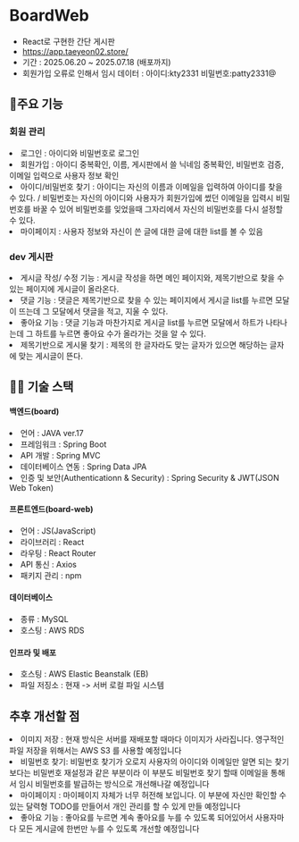 # BoardWeb
- React로 구현한 간단 게시판
- https://app.taeyeon02.store/
- 기간 : 2025.06.20 ~ 2025.07.18 (배포까지)
- 회원가입 오류로 인해서 임시 데이터 : 아이디:kty2331 비밀번호:patty2331@
## 📖주요 기능
<h3>회원 관리</h3>
<li>로그인 : 아이디와 비밀번호로 로그인</li>
<li>회원가입 : 아이디 중복확인, 이름, 게시판에서 쓸 닉네임 중복확인, 비밀번호 검증, 이메일 입력으로 사용자 정보 확인</li>
<li>아이디/비밀번호 찾기 : 아이디는 자신의 이름과 이메일을 입력하여 아이디를 찾을 수 있다. / 비밀번호는 자신의 아이디와 사용자가 회원가입에 썼던 이메일을 입력시 비밀번호를 바꿀 수 있어 비밀번호를 잊었을때 그자리에서 자신의 비밀번호를 다시 설정할 수 있다.</li>
<li>마이페이지 : 사용자 정보와 자신이 쓴 글에 대한 글에 대한 list를 볼 수 있음</li>

<h3>dev 게시판</h3>
<li>게시글 작성/ 수정 기능 : 게시글 작성을 하면 메인 페이지와, 제목기반으로 찾을 수 있는 페이지에 게시글이 올라온다.</li>
<li>댓글 기능 : 댓글은 제목기반으로 찾을 수 있는 페이지에서 게시글 list를 누르면 모달이 뜨는데 그 모달에서 댓글을 적고, 지울 수 있다.</li>
<li>좋아요 기능 : 댓글 기능과 마찬가지로 게시글 list를 누르면 모달에서 하트가 나타나는데 그 하트를 누르면 좋아요 수가 올라가는 것을 알 수 있다.</li>
<li>제목기반으로 게시물 찾기 : 제목의 한 글자라도 맞는 글자가 있으면 해당하는 글자에 맞는 게시글이 뜬다.</li>

## 👩‍💻 기술 스택
<h4>백엔드(board)</h4>
<li>언어 : JAVA ver.17</li>
<li>프레임워크 : Spring Boot</li>
<li>API 개발 : Spring MVC</li>
<li>데이터베이스 연동 : Spring Data JPA</li>
<li>인증 및 보안(Authenticationn & Security) : Spring Security & JWT(JSON Web Token)</li>

<h4>프론트엔드(board-web)</h4>
<li>언어 : JS(JavaScript)</li>
<li>라이브러리 : React</li>
<li>라우팅 : React Router</li>
<li>API 통신 : Axios</li>
<li>패키지 관리 : npm</li>

<h4>데이터베이스</h4>
<li>종류 : MySQL</li>
<li>호스팅 : AWS RDS</li>

<h4>인프라 및 배포</h4>
<li>호스팅 : AWS Elastic Beanstalk (EB)</li>
<li>파일 저징소 : 현재 -> 서버 로컬 파일 시스템</li>

## 추후 개선할 점
<li>이미지 저장 : 현재 방식은 서버를 재배포할 때마다 이미지가 사라집니다. 영구적인 파일 저장을 위해서는 AWS S3 를 사용할 예정입니다</li>
<li>비밀번호 찾기: 비밀번호 찾기가 오로지 사용자의 아이디와 이메일만 알면 되는 찾기보다는 비밀번호 재설정과 같은 부분이라 이 부분도 비밀번호 찾기 할때 이메일을 통해서 임시 비밀번호를 발급하는 방식으로 개선해나갈 예정입니다</li>
<li>마이페이지 : 마이페이지 자체가 너무 허전해 보입니다. 이 부분에 자신만 확인할 수 있는 달력형 TODO를 만들어서 개인 관리를 할 수 있게 만들 예정입니다</li>
<li>좋아요 기능 : 좋아요를 누르면 계속 좋아요를 누를 수 있도록 되어있어서 사용자마다 모든 게시글에 한번만 누를 수 있도록 개선할 예정입니다</li>



